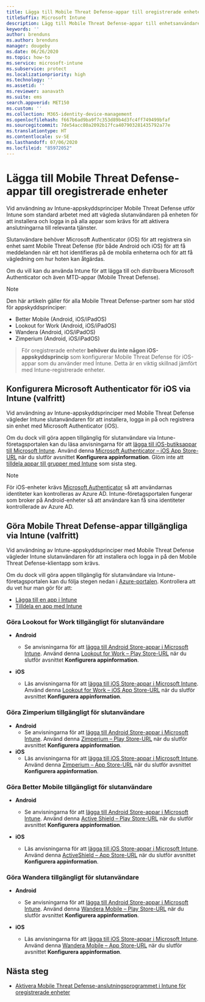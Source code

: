```yaml
---
title: Lägga till Mobile Threat Defense-appar till oregistrerade enheter
titleSuffix: Microsoft Intune
description: Lägg till Mobile Threat Defense-appar till enhetsanvändares oregistrerade enheter.
keywords: ''
author: brenduns
ms.author: brenduns
manager: dougeby
ms.date: 06/26/2020
ms.topic: how-to
ms.service: microsoft-intune
ms.subservice: protect
ms.localizationpriority: high
ms.technology: ''
ms.assetid: ''
ms.reviewer: aanavath
ms.suite: ems
search.appverid: MET150
ms.custom: ''
ms.collection: M365-identity-device-management
ms.openlocfilehash: f667b6ad9ba9f7c353d89b4d3fc4ff749499bfaf
ms.sourcegitcommit: 7de54acc80a2092b17fca407903281435792a77e
ms.translationtype: HT
ms.contentlocale: sv-SE
ms.lasthandoff: 07/06/2020
ms.locfileid: "85972052"
---
```

# <a name="add-mobile-threat-defense-apps-to-unenrolled-devices"></a>Lägga till Mobile Threat Defense-appar till oregistrerade enheter

Vid användning av Intune-appskyddsprinciper Mobile Threat Defense utför Intune som standard arbetet med att vägleda slutanvändaren på enheten för att installera och logga in på alla appar som krävs för att aktivera anslutningarna till relevanta tjänster.

Slutanvändare behöver Microsoft Authenticator (iOS) för att registrera sin enhet samt Mobile Threat Defense (för både Android och iOS) för att få meddelanden när ett hot identifieras på de mobila enheterna och för att få vägledning om hur hoten kan åtgärdas.

Om du vill kan du använda Intune för att lägga till och distribuera Microsoft Authenticator och även MTD-appar (Mobile Threat Defense).

> [!NOTE]
> Den här artikeln gäller för alla Mobile Threat Defense-partner som har stöd för appskyddsprinciper:
>
> - Better Mobile (Android, iOS/iPadOS)
> - Lookout for Work (Android, iOS/iPadOS)
> - Wandera (Android, iOS/iPadOS)
> - Zimperium (Android, iOS/iPadOS)

> För oregistrerade enheter **behöver du inte någon iOS-appskyddsprincip** som konfigurerar Mobile Threat Defense för iOS-appar som du använder med Intune. Detta är en viktig skillnad jämfört med Intune-registrerade enheter.

## <a name="configure-microsoft-authenticator-for-ios-via-intune-optional"></a>Konfigurera Microsoft Authenticator för iOS via Intune (valfritt)

Vid användning av Intune-appskyddsprinciper med Mobile Threat Defense vägleder Intune slutanvändaren för att installera, logga in på och registrera sin enhet med Microsoft Authenticator (iOS).

Om du dock vill göra appen tillgänglig för slutanvändare via Intune-företagsportalen kan du läsa anvisningarna för att [lägga till iOS-butiksappar till Microsoft Intune](../apps/store-apps-ios.md). Använd denna [Microsoft Authenticator – iOS App Store-URL](https://itunes.apple.com/us/app/microsoft-authenticator/id983156458?mt=8) när du slutför avsnittet **Konfigurera appinformation**. Glöm inte att [tilldela appar till grupper med Intune](../apps/apps-deploy.md) som sista steg.

> [!NOTE]
> För iOS-enheter krävs [Microsoft Authenticator](https://docs.microsoft.com/azure/multi-factor-authentication/end-user/microsoft-authenticator-app-how-to) så att användarnas identiteter kan kontrolleras av Azure AD. Intune-företagsportalen fungerar som broker på Android-enheter så att användare kan få sina identiteter kontrollerade av Azure AD.

## <a name="making-mobile-threat-defense-apps-available-via-intune-optional"></a>Göra Mobile Threat Defense-appar tillgängliga via Intune (valfritt)

Vid användning av Intune-appskyddsprinciper med Mobile Threat Defense vägleder Intune slutanvändaren för att installera och logga in på den Mobile Threat Defense-klientapp som krävs.

Om du dock vill göra appen tillgänglig för slutanvändare via Intune-företagsportalen kan du följa stegen nedan i [Azure-portalen](https://portal.azure.com/). Kontrollera att du vet hur man gör för att:

- [Lägga till en app i Intune](../apps/apps-add.md)
- [Tilldela en app med Intune](../apps/apps-deploy.md)

### <a name="making-lookout-for-work-available-to-end-users"></a>Göra Lookout for Work tillgängligt för slutanvändare

- **Android**  
  - Se anvisningarna för att [lägga till Android Store-appar i Microsoft Intune](../apps/store-apps-android.md). Använd denna [Lookout for Work – Play Store-URL](https://play.google.com/store/apps/details?id=com.lookout.enterprise) när du slutför avsnittet **Konfigurera appinformation**.

- **iOS**
  - Läs anvisningarna för att [lägga till iOS Store-appar i Microsoft Intune](../apps/store-apps-ios.md). Använd denna [Lookout for Work – iOS App Store-URL](https://itunes.apple.com/us/app/lookout-for-work/id997193468?mt=8) när du slutför avsnittet **Konfigurera appinformation**.

<!-- ### Making Symantec Endpoint Protection Mobile available to end users
- **Android**
  - See the instructions for [adding Android store apps to Microsoft Intune](../apps/store-apps-android.md). When completing the **Configure app information** section, use this [SEP Mobile app store URL](https://play.google.com/store/apps/details?id=com.skycure.skycure). For **Minimum operating system**, select **Android 4.0 (Ice Cream Sandwich)**.

- **iOS**
  - See the instructions for [adding iOS store apps to Microsoft Intune](../apps/store-apps-ios.md). Use this [SEP Mobile - App Store URL](https://itunes.apple.com/us/app/skycure/id695620821?mt=8) when completing the **Configure app information** section.

### Making Check Point SandBlast Mobile available to end users
- **Android**  
  - See the instructions for [adding Android store apps to Microsoft Intune](../apps/store-apps-android.md). Use this [Check Point SandBlast Mobile - Play Store URL](https://play.google.com/store/apps/details?id=com.lacoon.security.fox) when completing the **Configure app information** section. 

- **iOS**
  - See the instructions for [adding iOS store apps to Microsoft Intune](../apps/store-apps-ios.md). Use this [Check Point SandBlast Mobile - App Store URL](https://apps.apple.com/us/app/sandblast-mobile-protect/id1006390797) when completing the **Configure app information** section. -->

### <a name="making-zimperium-available-to-end-users"></a>Göra Zimperium tillgängligt för slutanvändare

- **Android**
  - Se anvisningarna för att [lägga till Android Store-appar i Microsoft Intune](../apps/store-apps-android.md). Använd denna [Zimperium – Play Store-URL](https://play.google.com/store/apps/details?id=com.zimperium.zips&hl=en) när du slutför avsnittet **Konfigurera appinformation**.
- **iOS**
  - Läs anvisningarna för att [lägga till iOS Store-appar i Microsoft Intune](../apps/store-apps-ios.md). Använd denna [Zimperium – App Store-URL](https://itunes.apple.com/us/app/zimperium-zips/id1030924459?mt=8) när du slutför avsnittet **Konfigurera appinformation**.

<!-- ### Making Pradeo available to end users
- **Android**
  - See the instructions for [adding Android store apps to Microsoft Intune](../apps/store-apps-android.md). Use this [Pradeo - Play Store URL](https://play.google.com/store/apps/details?id=net.pradeo.service&hl=en_US) when completing the **Configure app information** section.

- **iOS**
  - See the instructions for [adding iOS store apps to Microsoft Intune](../apps/store-apps-ios.md). Use this [Pradeo - App Store URL](https://itunes.apple.com/us/app/pradeo-agent/id547979360?mt=8) when completing the **Configure app information** section. -->

### <a name="making-better-mobile-available-to-end-users"></a>Göra Better Mobile tillgängligt för slutanvändare

- **Android**
  - Se anvisningarna för att [lägga till Android Store-appar i Microsoft Intune](../apps/store-apps-android.md). Använd denna [Active Shield – Play Store-URL](https://play.google.com/store/apps/details?id=com.better.active.shield.enterprise) när du slutför avsnittet **Konfigurera appinformation**.

- **iOS**
  - Läs anvisningarna för att [lägga till iOS Store-appar i Microsoft Intune](../apps/store-apps-ios.md). Använd denna [ActiveShield – App Store-URL](https://itunes.apple.com/us/app/activeshield/id980234260?mt=8&uo=4) när du slutför avsnittet **Konfigurera appinformation**.

<!-- ### Making Sophos available to end users
- **Android**
  - See the instructions for [adding Android store apps to Microsoft Intune](../apps/store-apps-android.md). Use this [Sophos - Play Store URL](https://play.google.com/store/apps/details?id=com.sophos.smsec) when completing the **Configure app information** section.

- **iOS**
  - See the instructions for [adding iOS store apps to Microsoft Intune](../apps/store-apps-ios.md). Use this [ActiveShield - App Store URL](https://itunes.apple.com/us/app/sophos-mobile-security/id1086924662?mt=8) when completing the **Configure app information** section.  -->

### <a name="making-wandera-available-to-end-users"></a>Göra Wandera tillgängligt för slutanvändare
- **Android**
  - Se anvisningarna för att [lägga till Android Store-appar i Microsoft Intune](../apps/store-apps-android.md). Använd denna [Wandera Mobile – Play Store-URL](https://play.google.com/store/apps/details?id=com.wandera.android) när du slutför avsnittet **Konfigurera appinformation**.

- **iOS**
  - Läs anvisningarna för att [lägga till iOS Store-appar i Microsoft Intune](../apps/store-apps-ios.md). Använd denna [Wandera Mobile – App Store-URL](https://itunes.apple.com/app/wandera/id605469330) när du slutför avsnittet **Konfigurera appinformation**.

## <a name="next-steps"></a>Nästa steg

- [Aktivera Mobile Threat Defense-anslutningsprogrammet i Intune för oregistrerade enheter](mtd-enable-unenrolled-devices.md)

